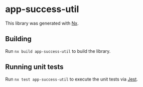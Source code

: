 # app-success-util

This library was generated with [Nx](https://nx.dev).

## Building

Run `nx build app-success-util` to build the library.

## Running unit tests

Run `nx test app-success-util` to execute the unit tests via [Jest](https://jestjs.io).
